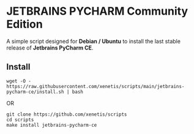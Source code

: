 # JETBRAINS PYCHARM Community Edition

A simple script designed for **Debian / Ubuntu** to install the last stable release of **Jetbrains PyCharm CE**.

## Install 

````shell
wget -O - https://raw.githubusercontent.com/xenetis/scripts/main/jetbrains-pycharm-ce/install.sh | bash
````
OR 
````shell
git clone https://github.com/xenetis/scripts
cd scripts
make install jetbrains-pycharm-ce
````
